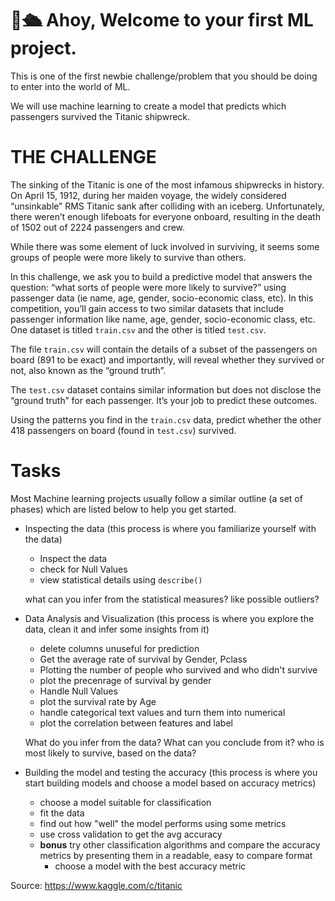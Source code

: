 # 👋🛳️ Ahoy, Welcome to your first ML project.

This is one of the first newbie challenge/problem that you should be doing to enter into the world of ML.

We will use machine learning to create a model that predicts which passengers survived the Titanic shipwreck.

# THE CHALLENGE

The sinking of the Titanic is one of the most infamous shipwrecks in history.
On April 15, 1912, during her maiden voyage, the widely considered “unsinkable” RMS Titanic sank after colliding with an iceberg. Unfortunately, there weren’t enough lifeboats for everyone onboard, resulting in the death of 1502 out of 2224 passengers and crew.

While there was some element of luck involved in surviving, it seems some groups of people were more likely to survive than others.

In this challenge, we ask you to build a predictive model that answers the question: “what sorts of people were more likely to survive?” using passenger data (ie name, age, gender, socio-economic class, etc).
In this competition, you’ll gain access to two similar datasets that include passenger information like name, age, gender, socio-economic class, etc. One dataset is titled `train.csv` and the other is titled `test.csv`.

The file `train.csv` will contain the details of a subset of the passengers on board (891 to be exact) and importantly, will reveal whether they survived or not, also known as the “ground truth”.

The `test.csv` dataset contains similar information but does not disclose the “ground truth” for each passenger. It’s your job to predict these outcomes.

Using the patterns you find in the `train.csv` data, predict whether the other 418 passengers on board (found in `test.csv`) survived.

# Tasks

Most Machine learning projects usually follow a similar outline (a set of phases) which are listed below to help you get started.

- Inspecting the data (this process is where you familiarize yourself with the data)
    - Inspect the data
    - check for Null Values 
    - view statistical details using ``describe()``

    what can you infer from the statistical measures? like possible outliers? 
    
- Data Analysis and Visualization (this process is where you explore the data, clean it and infer some insights from it)
    
    - delete columns unuseful for prediction
    - Get the average rate of survival by Gender, Pclass
    - Plotting the number of people who survived and who didn't survive
    - plot the precenrage of survival by gender
    - Handle Null Values 
    - plot the survival rate by Age
    - handle categorical text values and turn them into numerical
    - plot the correlation between features and label

    What do you infer from the data? What can you conclude from it? who is most likely to survive, based on the data?

- Building the model and testing the accuracy (this process is where you start building models and choose a model based on accuracy metrics)
    - choose a model suitable for classification
    - fit the data
    - find out how "well" the model performs using some metrics
    - use cross validation to get the avg accuracy
    - **bonus** try other classification algorithms and compare the accuracy metrics by presenting them in a readable, easy to compare format
        - choose a model with the best accuracy metric


Source: https://www.kaggle.com/c/titanic
